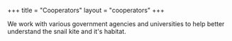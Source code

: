 +++
title = "Cooperators"
layout = "cooperators"
+++

We work with various government agencies and universities to help better understand the snail kite and it's habitat.
